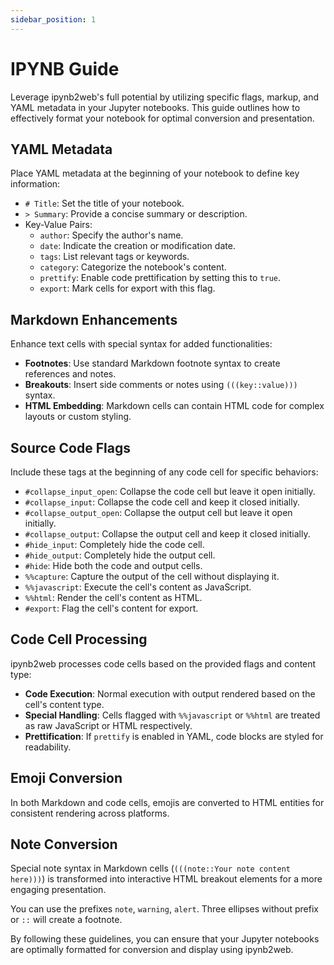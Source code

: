 ```yaml
---
sidebar_position: 1
---
```


# IPYNB Guide

Leverage ipynb2web's full potential by utilizing specific flags, markup, and YAML metadata in your Jupyter notebooks. This guide outlines how to effectively format your notebook for optimal conversion and presentation.

## YAML Metadata

Place YAML metadata at the beginning of your notebook to define key information:

- `# Title`: Set the title of your notebook.
- `> Summary`: Provide a concise summary or description.
- Key-Value Pairs:
  - `author`: Specify the author's name.
  - `date`: Indicate the creation or modification date.
  - `tags`: List relevant tags or keywords.
  - `category`: Categorize the notebook's content.
  - `prettify`: Enable code prettification by setting this to `true`.
  - `export`: Mark cells for export with this flag.

## Markdown Enhancements

Enhance text cells with special syntax for added functionalities:

- **Footnotes**: Use standard Markdown footnote syntax to create references and notes.
- **Breakouts**: Insert side comments or notes using `(((key::value)))` syntax.
- **HTML Embedding**: Markdown cells can contain HTML code for complex layouts or custom styling.

## Source Code Flags

Include these tags at the beginning of any code cell for specific behaviors:

- `#collapse_input_open`: Collapse the code cell but leave it open initially.
- `#collapse_input`: Collapse the code cell and keep it closed initially.
- `#collapse_output_open`: Collapse the output cell but leave it open initially.
- `#collapse_output`: Collapse the output cell and keep it closed initially.
- `#hide_input`: Completely hide the code cell.
- `#hide_output`: Completely hide the output cell.
- `#hide`: Hide both the code and output cells.
- `%%capture`: Capture the output of the cell without displaying it.
- `%%javascript`: Execute the cell's content as JavaScript.
- `%%html`: Render the cell's content as HTML.
- `#export`: Flag the cell's content for export.

## Code Cell Processing

ipynb2web processes code cells based on the provided flags and content type:

- **Code Execution**: Normal execution with output rendered based on the cell's content type.
- **Special Handling**: Cells flagged with `%%javascript` or `%%html` are treated as raw JavaScript or HTML respectively.
- **Prettification**: If `prettify` is enabled in YAML, code blocks are styled for readability.

## Emoji Conversion

In both Markdown and code cells, emojis are converted to HTML entities for consistent rendering across platforms.

## Note Conversion

Special note syntax in Markdown cells (`(((note::Your note content here)))`) is transformed into interactive HTML breakout elements for a more engaging presentation.

You can use the prefixes `note`, `warning`, `alert`. Three ellipses without prefix or `::` will create a footnote.

By following these guidelines, you can ensure that your Jupyter notebooks are optimally formatted for conversion and display using ipynb2web.
